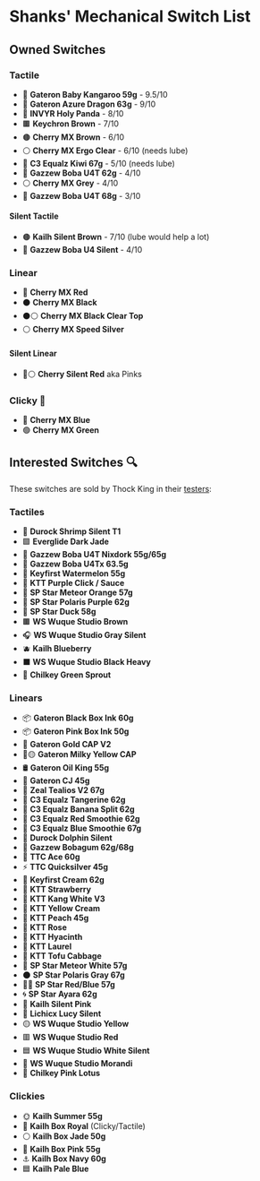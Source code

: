 # Shanks' Mechanical Switch List

## Owned Switches

### Tactile

- 🦘 **Gateron Baby Kangaroo 59g** - 9.5/10
- 🐉 **Gateron Azure Dragon 63g** - 9/10
- 🐼 **INVYR Holy Panda** - 8/10
- 🟫 **Keychron Brown** - 7/10
- 🟤 **Cherry MX Brown** - 6/10
- ⚪ **Cherry MX Ergo Clear** - 6/10 (needs lube)
- 🥝 **C3 Equalz Kiwi 67g** - 5/10 (needs lube)
- 🧋 **Gazzew Boba U4T 62g** - 4/10
- ⚪ **Cherry MX Grey** - 4/10
- 🧋 **Gazzew Boba U4T 68g** - 3/10

#### Silent Tactile

- 🟤 **Kailh Silent Brown** - 7/10 (lube would help a lot)
- 🧋 **Gazzew Boba U4 Silent** - 4/10

### Linear

- 🔴 **Cherry MX Red**
- ⚫ **Cherry MX Black**
- ⚫⚪ **Cherry MX Black Clear Top**
- ⚪ **Cherry MX Speed Silver**

#### Silent Linear

- 🔴⚪ **Cherry Silent Red** aka Pinks

### Clicky 🤢

- 🔵 **Cherry MX Blue**
- 🟢 **Cherry MX Green**

## Interested Switches 🔍

These switches are sold by Thock King in their [testers](https://www.thockking.com/collections/switch-tester):

### Tactiles

- 🍤 **Durock Shrimp Silent T1**
- 🟩 **Everglide Dark Jade**
- 🧋 **Gazzew Boba U4T Nixdork 55g/65g**
- 🧋 **Gazzew Boba U4Tx 63.5g**
- 🍉 **Keyfirst Watermelon 55g**
- 🍇 **KTT Purple Click / Sauce**
- 🍊 **SP Star Meteor Orange 57g**
- 🔮 **SP Star Polaris Purple 62g**
- 🦆 **SP Star Duck 58g**
- 🟫 **WS Wuque Studio Brown**
- 🎧 **WS Wuque Studio Gray Silent**
- 🫐 **Kailh Blueberry**
- ⬛ **WS Wuque Studio Black Heavy**
- 🌱 **Chilkey Green Sprout**

### Linears

- 📦 **Gateron Black Box Ink 60g**
- 📦 **Gateron Pink Box Ink 50g**
- 🥇 **Gateron Gold CAP V2**
- 🥛🟡 **Gateron Milky Yellow CAP**
- 🛢️ **Gateron Oil King 55g**
- 👑 **Gateron CJ 45g**
- 🦚 **Zeal Tealios V2 67g**
- 🍊 **C3 Equalz Tangerine 62g**
- 🍌 **C3 Equalz Banana Split 62g**
- 🥤 **C3 Equalz Red Smoothie 62g**
- 🥶 **C3 Equalz Blue Smoothie 67g**
- 🐬 **Durock Dolphin Silent**
- 🧋 **Gazzew Bobagum 62g/68g**
- 🎯 **TTC Ace 60g**
- ⚡ **TTC Quicksilver 45g**
- 🍦 **Keyfirst Cream 62g**
- 🍓 **KTT Strawberry**
- 🦘 **KTT Kang White V3**
- 🍺 **KTT Yellow Cream**
- 🍑 **KTT Peach 45g**
- 🌹 **KTT Rose**
- 🌸 **KTT Hyacinth**
- 🍃 **KTT Laurel**
- 🥬 **KTT Tofu Cabbage**
- 🌌 **SP Star Meteor White 57g**
- 🌑 **SP Star Polaris Gray 67g**
- 🔵🔴 **SP Star Red/Blue 57g**
- 🌀 **SP Star Ayara 62g**
- 🌸 **Kailh Silent Pink**
- 👒 **Lichicx Lucy Silent**
- 🟡 **WS Wuque Studio Yellow**
- 🟥 **WS Wuque Studio Red**
- 🟦 **WS Wuque Studio White Silent**
- 🎨 **WS Wuque Studio Morandi**
- 🌸 **Chilkey Pink Lotus**

### Clickies

- 🌞 **Kailh Summer 55g**
- 🏰 **Kailh Box Royal** (Clicky/Tactile)
- ⚪ **Kailh Box Jade 50g**
- 🌸 **Kailh Box Pink 55g**
- ⚓ **Kailh Box Navy 60g**
- 🟦 **Kailh Pale Blue**